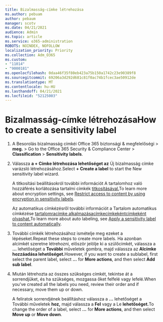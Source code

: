 ```yaml
---
title: Bizalmasság-címke létrehozása
ms.author: pebuam
author: pebaum
manager: scotv
ms.date: 04/21/2021
audience: Admin
ms.topic: article
ms.service: o365-administration
ROBOTS: NOINDEX, NOFOLLOW
localization_priority: Priority
ms.collection: Adm_O365
ms.custom:
- "11014"
- "9000181"
ms.openlocfilehash: 0daa46f35f80eb423a75b150a1742c23e90389f8
ms.sourcegitcommit: 69206a3d292d681c81f0ac74b1fcec3ae50912de
ms.translationtype: MT
ms.contentlocale: hu-HU
ms.lasthandoff: 04/21/2021
ms.locfileid: "52125003"
---
```

# <a name="how-to-create-a-sensitivity-label"></a><span data-ttu-id="7ee3c-102">Bizalmasság-címke létrehozása</span><span class="sxs-lookup"><span data-stu-id="7ee3c-102">How to create a sensitivity label</span></span>

1. <span data-ttu-id="7ee3c-103">A Besorolás bizalmasság címkéi Office 365 biztonsági & megfelelőségi > **meg.**  >  </span><span class="sxs-lookup"><span data-stu-id="7ee3c-103">Go to the Office 365 Security & Compliance Center > **Classification** > **Sensitivity labels**.</span></span>

1. <span data-ttu-id="7ee3c-104">Válassza **a + Címke létrehozása lehetőséget az** Új bizalmasság címke varázsló létrehozásához.</span><span class="sxs-lookup"><span data-stu-id="7ee3c-104">Select **+ Create a label** to start the New sensitivity label wizard.</span></span>

    <span data-ttu-id="7ee3c-105">A titkosítási beállításokról további információt A tartalomhoz való hozzáférés korlátozása tartalmi címkék [titkosításával.](https://go.microsoft.com/fwlink/?linkid=2106331)</span><span class="sxs-lookup"><span data-stu-id="7ee3c-105">To learn more about encryption settings, see [Restrict access to content by using encryption in sensitivity labels](https://go.microsoft.com/fwlink/?linkid=2106331).</span></span>

    <span data-ttu-id="7ee3c-106">Az automatikus címkézésről további információt a Tartalom automatikus címkézése [tartalomracímke alkalmazásacímkecímkekéntcímkeként olvashat.](https://go.microsoft.com/fwlink/?linkid=2105837)</span><span class="sxs-lookup"><span data-stu-id="7ee3c-106">To learn more about auto labeling, see [Apply a sensitivity label to content automatically](https://go.microsoft.com/fwlink/?linkid=2105837).</span></span>

1. <span data-ttu-id="7ee3c-107">További címkék létrehozásához ismételje meg ezeket a lépéseket.</span><span class="sxs-lookup"><span data-stu-id="7ee3c-107">Repeat these steps to create more labels.</span></span> <span data-ttu-id="7ee3c-108">Ha azonban alcímkét szeretne létrehozni, először jelölje ki a szülőcímkét, válassza a **...** lehetőséget a **További** műveletek gombra, majd válassza az **Alcímke hozzáadása lehetőséget.**</span><span class="sxs-lookup"><span data-stu-id="7ee3c-108">However, if you want to create a sublabel, first select the parent label, select **...** for **More actions**, and then select **Add sub label**.</span></span>

1. <span data-ttu-id="7ee3c-109">Miután létrehozta az összes szükséges címkét, tekintse át a sorrendjüket, és ha szükséges, mozgassa őket felfelé vagy lefelé.</span><span class="sxs-lookup"><span data-stu-id="7ee3c-109">When you've created all the labels you need, review their order and if necessary, move them up or down.</span></span> 
    
    <span data-ttu-id="7ee3c-110">A feliratok sorrendjének beállításhoz válassza a **...** lehetőséget a További műveletek **hoz,** majd válassza a **Fel** vagy a Le **lehetőséget.**</span><span class="sxs-lookup"><span data-stu-id="7ee3c-110">To change the order of a label, select **...** for **More actions**, and then select **Move up** or **Move down**.</span></span>
